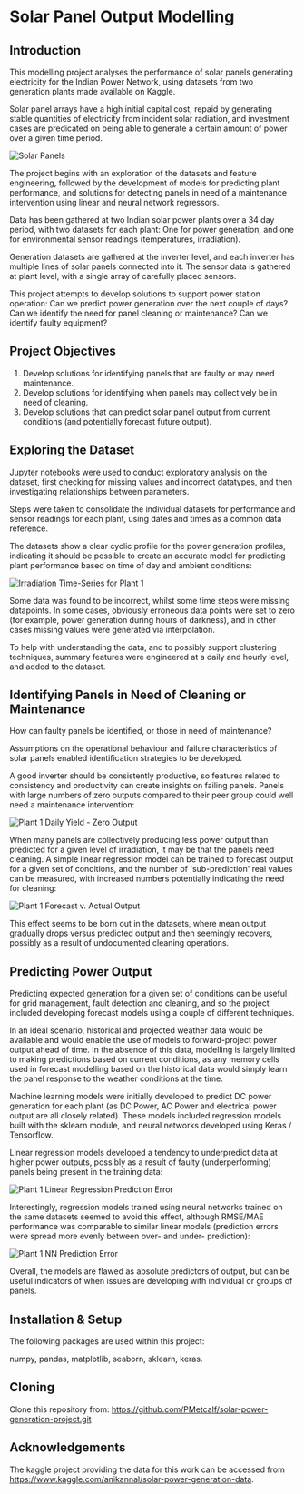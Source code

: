 # Solar Panel Output Modelling

Introduction
---

This modelling project analyses the performance of solar panels generating electricity for the Indian Power Network, using datasets from two generation plants made available on Kaggle.

Solar panel arrays have a high initial capital cost, repaid by generating stable quantities of electricity from incident solar radiation, and investment cases are predicated on being able to generate a certain amount of power over a given time period. 

![Solar Panels](https://github.com/PMetcalf/solar-power-generation-project/blob/master/Miscellaneous/solar_panel_low_res_201110.jpg)

The project begins with an exploration of the datasets and feature engineering, followed by the development of models for predicting plant performance, and solutions for detecting panels in need of a maintenance intervention using linear and neural network regressors. 

Data has been gathered at two Indian solar power plants over a 34 day period, with two datasets for each plant: One for power generation, and one for environmental sensor readings (temperatures, irradiation). 

Generation datasets are gathered at the inverter level, and each inverter has multiple lines of solar panels connected into it. The sensor data is gathered at plant level, with a single array of carefully placed sensors.

This project attempts to develop solutions to support power station operation: Can we predict power generation over the next couple of days? Can we identify the need for panel cleaning or maintenance? Can we identify faulty equipment? 

Project Objectives
---

1. Develop solutions for identifying panels that are faulty or may need maintenance.
2. Develop solutions for identifying when panels may collectively be in need of cleaning.
3. Develop solutions that can predict solar panel output from current conditions (and potentially forecast future output).

Exploring the Dataset
---

Jupyter notebooks were used to conduct exploratory analysis on the dataset, first checking for missing values and incorrect datatypes, and then investigating relationships between parameters.

Steps were taken to consolidate the individual datasets for performance and sensor readings for each plant, using dates and times as a common data reference.

The datasets show a clear cyclic profile for the power generation profiles, indicating it should be possible to create an accurate model for predicting plant performance based on time of day and ambient conditions:

![Irradiation Time-Series for Plant 1](https://github.com/PMetcalf/solar-power-generation-project/blob/master/Reports/Figures/WJ_Irradiation_Scatter_Plant1_2021_07_12-16_57_15.png)

Some data was found to be incorrect, whilst some time steps were missing datapoints. In some cases, obviously erroneous data points were set to zero (for example, power generation during hours of darkness), and in other cases missing values were generated via interpolation.

To help with understanding the data, and to possibly support clustering techniques, summary features were engineered at a daily and hourly level, and added to the dataset.

Identifying Panels in Need of Cleaning or Maintenance
---

How can faulty panels be identified, or those in need of maintenance?

Assumptions on the operational behaviour and failure characteristics of solar panels enabled identification strategies to be developed.

A good inverter should be consistently productive, so features related to consistency and productivity can create insights on failing panels. Panels with large numbers of zero outputs compared to their peer group could well need a maintenance intervention:

![Plant 1 Daily Yield - Zero Output](https://github.com/PMetcalf/solar-power-generation-project/blob/master/Reports/Figures/WJ_Plant1_Avg_Daily_Yield_Zero_Output_2021_07_14-10_48_21.png)

When many panels are collectively producing less power output than predicted for a given level of irradiation, it may be that the panels need cleaning. A simple linear regression model can be trained to forecast output for a given set of conditions, and the number of 'sub-prediction' real values can be measured, with increased numbers potentially indicating the need for cleaning:

![Plant 1 Forecast v. Actual Output](https://github.com/PMetcalf/solar-power-generation-project/blob/master/Reports/Figures/WJ_Plant1_Avg_DC_Power_Prediction_2021_07_14-10_49_17.png)

This effect seems to be born out in the datasets, where mean output gradually drops versus predicted output and then seemingly recovers, possibly as a result of undocumented cleaning operations.

Predicting Power Output
---

Predicting expected generation for a given set of conditions can be useful for grid management, fault detection and cleaning, and so the project included developing forecast models using a couple of different techniques.

In an ideal scenario, historical and projected weather data would be available and would enable the use of models to forward-project power output ahead of time. In the absence of this data, modelling is largely limited to making predictions based on current conditions, as any memory cells used in forecast modelling based on the historical data would simply learn the panel response to the weather conditions at the time. 

Machine learning models were initially developed to predict DC power generation for each plant (as DC Power, AC Power and electrical power output are all closely related). These models included regression models built with the sklearn module, and neural networks developed using Keras / Tensorflow.

Linear regression models developed a tendency to underpredict data at higher power outputs, possibly as a result of faulty (underperforming) panels being present in the training data:

![Plant 1 Linear Regression Prediction Error](https://github.com/PMetcalf/solar-power-generation-project/blob/master/Reports/Figures/WJ_LinReg_Plant1_Error_Plot_2021_06_08-10_10_47.png)

Interestingly, regression models trained using neural networks trained on the same datasets seemed to avoid this effect, although RMSE/MAE performance was comparable to similar linear models (prediction errors were spread more evenly between over- and under- prediction):

![Plant 1 NN Prediction Error](https://github.com/PMetcalf/solar-power-generation-project/blob/master/Reports/Figures/WJ_MLP_Opt_Pt1_Prediction_Error_2021_07_14-11_18_29.png)

Overall, the models are flawed as absolute predictors of output, but can be useful indicators of when issues are developing with individual or groups of panels. 

Installation & Setup
---

The following packages are used within this project:

numpy, pandas, matplotlib, seaborn, sklearn, keras.

Cloning
---

Clone this repository from: https://github.com/PMetcalf/solar-power-generation-project.git

Acknowledgements
---

The kaggle project providing the data for this work can be accessed from https://www.kaggle.com/anikannal/solar-power-generation-data.